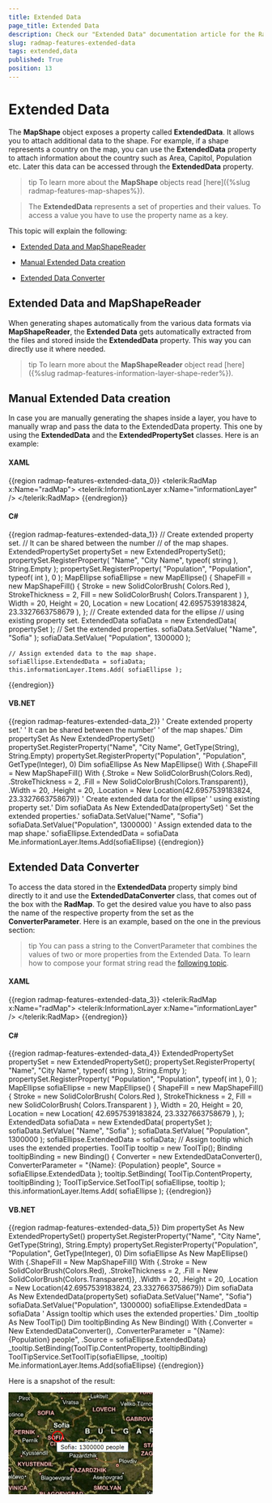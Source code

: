 ```yaml
---
title: Extended Data
page_title: Extended Data
description: Check our "Extended Data" documentation article for the RadMap WPF control.
slug: radmap-features-extended-data
tags: extended,data
published: True
position: 13
---
```


# Extended Data

The __MapShape__ object exposes a property called __ExtendedData__. It allows you to attach additional data to the shape. For example, if a shape represents a country on the map, you can use the __ExtendedData__ property to attach information about the country such as Area, Capitol, Population etc. Later this data can be accessed through the __ExtendedData__ property.

>tip To learn more about the __MapShape__ objects read [here]({%slug radmap-features-map-shapes%}).

>The __ExtendedData__ represents a set of properties and their values. To access a value you have to use the property name as a key.

This topic will explain the following:

* [Extended Data and MapShapeReader](#extended-data-and-mapshapereader)

* [Manual Extended Data creation](#manual-extended-data-creation)

* [Extended Data Converter](#extended-data-converter)

## Extended Data and MapShapeReader

When generating shapes automatically from the various data formats via __MapShapeReader__, the __Extended Data__ gets automatically extracted from the files and stored inside the __ExtendedData__ property. This way you can directly use it where needed.

>tip To learn more about the __MapShapeReader__ object read [here]({%slug radmap-features-information-layer-shape-reder%}).

## Manual Extended Data creation

In case you are manually generating the shapes inside a layer, you have to manually wrap and pass the data to the ExtendedData property. This one by using the __ExtendedData__ and the __ExtendedPropertySet__ classes. Here is an example:

#### __XAML__
{{region radmap-features-extended-data_0}}
	<telerik:RadMap x:Name="radMap">
	    <telerik:InformationLayer x:Name="informationLayer" />
	</telerik:RadMap>
{{endregion}}

#### __C#__
{{region radmap-features-extended-data_1}}
	// Create extended property set.
	// It can be shared between the number
	// of the map shapes.
	ExtendedPropertySet propertySet = new ExtendedPropertySet();
	propertySet.RegisterProperty( "Name", "City Name", typeof( string ), String.Empty );
	propertySet.RegisterProperty( "Population", "Population", typeof( int ), 0 );
	MapEllipse sofiaEllipse = new MapEllipse()
	{
	    ShapeFill = new MapShapeFill()
	    {
	        Stroke = new SolidColorBrush( Colors.Red ),
	        StrokeThickness = 2,
	        Fill = new SolidColorBrush( Colors.Transparent )
	    },
	    Width = 20,
	    Height = 20,
	    Location = new Location( 42.6957539183824, 23.3327663758679 ),
	};
	// Create extended data for the ellipse
	// using existing property set.
	ExtendedData sofiaData = new ExtendedData( propertySet );
	// Set the extended properties.
	sofiaData.SetValue( "Name", "Sofia" );
	sofiaData.SetValue( "Population", 1300000 );
	
	// Assign extended data to the map shape.
	sofiaEllipse.ExtendedData = sofiaData;
	this.informationLayer.Items.Add( sofiaEllipse );
{{endregion}}

#### __VB.NET__
{{region radmap-features-extended-data_2}}
	' Create extended property set.'
	' It can be shared between the number'
	' of the map shapes.'
	Dim propertySet As New ExtendedPropertySet()
	propertySet.RegisterProperty("Name", "City Name", GetType(String), String.Empty)
	propertySet.RegisterProperty("Population", "Population", GetType(Integer), 0)
	Dim sofiaEllipse As New MapEllipse() With {.ShapeFill = New MapShapeFill() With {.Stroke = New SolidColorBrush(Colors.Red), .StrokeThickness = 2, .Fill = New SolidColorBrush(Colors.Transparent)}, .Width = 20, .Height = 20, .Location = New Location(42.6957539183824, 23.3327663758679)}
	' Create extended data for the ellipse'
	' using existing property set.'
	Dim sofiaData As New ExtendedData(propertySet)
	' Set the extended properties.'
	sofiaData.SetValue("Name", "Sofia")
	sofiaData.SetValue("Population", 1300000)
	' Assign extended data to the map shape.'
	sofiaEllipse.ExtendedData = sofiaData
	Me.informationLayer.Items.Add(sofiaEllipse)
{{endregion}}

## Extended Data Converter

To access the data stored in the __ExtendedData__ property simply bind directly to it and use the __ExtendedDataConverter__ class, that comes out of the box with the __RadMap__. To get the desired value you have to also pass the name of the respective property from the set as the __ConverterParameter__. Here is an example, based on the one in the previous section:

>tip You can pass a string to the ConvertParameter that combines the values of two or more properties from the Extended Data. To learn how to compose your format string read the [following topic](#ToolTipFormat).

#### __XAML__
{{region radmap-features-extended-data_3}}
	<telerik:RadMap x:Name="radMap">
	    <telerik:InformationLayer x:Name="informationLayer" />
	</telerik:RadMap>
{{endregion}}

#### __C#__
{{region radmap-features-extended-data_4}}
	ExtendedPropertySet propertySet = new ExtendedPropertySet();
	propertySet.RegisterProperty( "Name", "City Name", typeof( string ), String.Empty );
	propertySet.RegisterProperty( "Population", "Population", typeof( int ), 0 );
	MapEllipse sofiaEllipse = new MapEllipse()
	{
	    ShapeFill = new MapShapeFill()
	    {
	        Stroke = new SolidColorBrush( Colors.Red ),
	        StrokeThickness = 2,
	        Fill = new SolidColorBrush( Colors.Transparent )
	    },
	    Width = 20,
	    Height = 20,
	    Location = new Location( 42.6957539183824, 23.3327663758679 ),
	};
	ExtendedData sofiaData = new ExtendedData( propertySet );
	sofiaData.SetValue( "Name", "Sofia" );
	sofiaData.SetValue( "Population", 1300000 );
	sofiaEllipse.ExtendedData = sofiaData;
	// Assign tooltip which uses the extended properties.
	ToolTip tooltip = new ToolTip();
	Binding tooltipBinding = new Binding()
	{
	    Converter = new ExtendedDataConverter(),
	    ConverterParameter = "{Name}: {Population} people",
	    Source = sofiaEllipse.ExtendedData
	};
	tooltip.SetBinding( ToolTip.ContentProperty, tooltipBinding );
	ToolTipService.SetToolTip( sofiaEllipse, tooltip );
	this.informationLayer.Items.Add( sofiaEllipse );
{{endregion}}

#### __VB.NET__
{{region radmap-features-extended-data_5}}
	Dim propertySet As New ExtendedPropertySet()
	propertySet.RegisterProperty("Name", "City Name", GetType(String), String.Empty)
	propertySet.RegisterProperty("Population", "Population", GetType(Integer), 0)
	Dim sofiaEllipse As New MapEllipse() With {.ShapeFill = New MapShapeFill() With {.Stroke = New SolidColorBrush(Colors.Red), .StrokeThickness = 2, .Fill = New SolidColorBrush(Colors.Transparent)}, .Width = 20, .Height = 20, .Location = New Location(42.6957539183824, 23.3327663758679)}
	Dim sofiaData As New ExtendedData(propertySet)
	sofiaData.SetValue("Name", "Sofia")
	sofiaData.SetValue("Population", 1300000)
	sofiaEllipse.ExtendedData = sofiaData
	' Assign tooltip which uses the extended properties.'
	Dim _tooltip As New ToolTip()
	Dim tooltipBinding As New Binding() With {.Converter = New ExtendedDataConverter(), .ConverterParameter = "{Name}: {Population} people", .Source = sofiaEllipse.ExtendedData}
	_tooltip.SetBinding(ToolTip.ContentProperty, tooltipBinding)
	ToolTipService.SetToolTip(sofiaEllipse, _tooltip)
	Me.informationLayer.Items.Add(sofiaEllipse)
{{endregion}}

Here is a snapshot of the result:

![](images/RadMap_Features_ExtendedData_01.png)